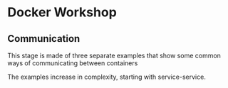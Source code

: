 # Docker Workshop

## Communication

This stage is made of three separate examples that show some common ways of communicating between containers

The examples increase in complexity, starting with service-service.
